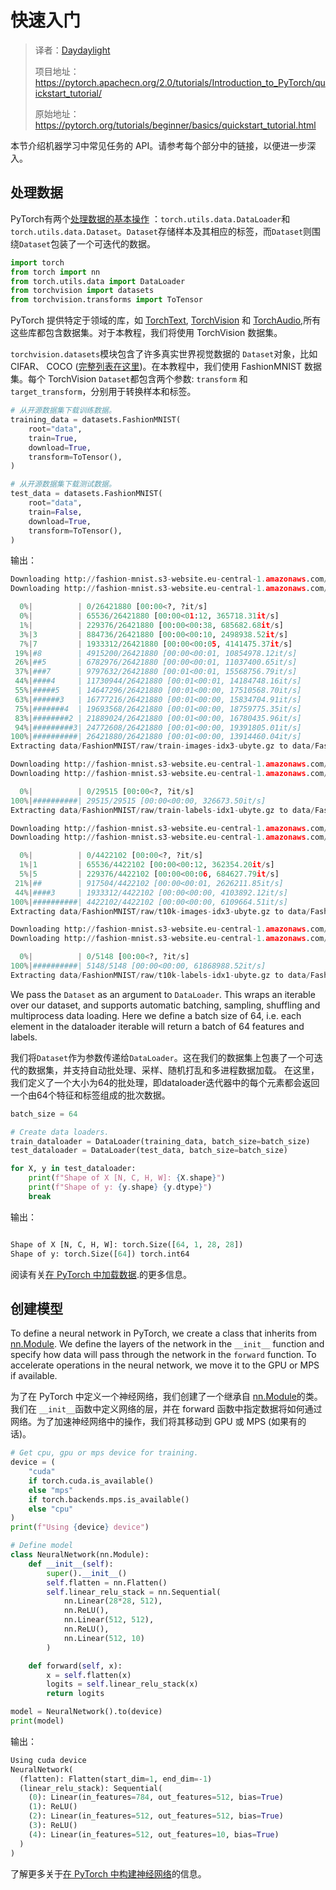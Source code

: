 # 快速入门
> 译者：[Daydaylight](https://github.com/Daydaylight)
>
> 项目地址：<https://pytorch.apachecn.org/2.0/tutorials/Introduction_to_PyTorch/quickstart_tutorial/>
>
> 原始地址：<https://pytorch.org/tutorials/beginner/basics/quickstart_tutorial.html>


本节介绍机器学习中常见任务的 API。请参考每个部分中的链接，以便进一步深入。



## 处理数据
PyTorch有两个[处理数据的基本操作](https://pytorch.org/docs/stable/data.html) ：``torch.utils.data.DataLoader``和``torch.utils.data.Dataset``。``Dataset``存储样本及其相应的标签，而``Dataset``则围绕``Dataset``包装了一个可迭代的数据。

```py
import torch
from torch import nn
from torch.utils.data import DataLoader
from torchvision import datasets
from torchvision.transforms import ToTensor
```

PyTorch 提供特定于领域的库，如 [TorchText](https://pytorch.org/text/stable/index.html),
[TorchVision](https://pytorch.org/vision/stable/index.html) 和 [TorchAudio](https://pytorch.org/audio/stable/index.html),所有这些库都包含数据集。对于本教程，我们将使用 TorchVision 数据集。

``torchvision.datasets``模块包含了许多真实世界视觉数据的 ``Dataset``对象，比如 CIFAR、 COCO ([完整列表在这里](https://pytorch.org/vision/stable/datasets.html))。在本教程中，我们使用 FashionMNIST 数据集。每个 TorchVision ``Dataset``都包含两个参数: ``transform`` 和 ``target_transform``，分别用于转换样本和标签。


```py
# 从开源数据集下载训练数据。
training_data = datasets.FashionMNIST(
    root="data",
    train=True,
    download=True,
    transform=ToTensor(),
)

# 从开源数据集下载测试数据。
test_data = datasets.FashionMNIST(
    root="data",
    train=False,
    download=True,
    transform=ToTensor(),
)
```
输出：
```py
Downloading http://fashion-mnist.s3-website.eu-central-1.amazonaws.com/train-images-idx3-ubyte.gz
Downloading http://fashion-mnist.s3-website.eu-central-1.amazonaws.com/train-images-idx3-ubyte.gz to data/FashionMNIST/raw/train-images-idx3-ubyte.gz

  0%|          | 0/26421880 [00:00<?, ?it/s]
  0%|          | 65536/26421880 [00:00<01:12, 365718.31it/s]
  1%|          | 229376/26421880 [00:00<00:38, 685682.68it/s]
  3%|3         | 884736/26421880 [00:00<00:10, 2498938.52it/s]
  7%|7         | 1933312/26421880 [00:00<00:05, 4141475.37it/s]
 19%|#8        | 4915200/26421880 [00:00<00:01, 10854978.12it/s]
 26%|##5       | 6782976/26421880 [00:00<00:01, 11037400.65it/s]
 37%|###7      | 9797632/26421880 [00:01<00:01, 15568756.79it/s]
 44%|####4     | 11730944/26421880 [00:01<00:01, 14184748.16it/s]
 55%|#####5    | 14647296/26421880 [00:01<00:00, 17510568.70it/s]
 63%|######3   | 16777216/26421880 [00:01<00:00, 15834704.91it/s]
 75%|#######4  | 19693568/26421880 [00:01<00:00, 18759775.35it/s]
 83%|########2 | 21889024/26421880 [00:01<00:00, 16780435.96it/s]
 94%|#########3| 24772608/26421880 [00:01<00:00, 19391805.01it/s]
100%|##########| 26421880/26421880 [00:01<00:00, 13914460.04it/s]
Extracting data/FashionMNIST/raw/train-images-idx3-ubyte.gz to data/FashionMNIST/raw

Downloading http://fashion-mnist.s3-website.eu-central-1.amazonaws.com/train-labels-idx1-ubyte.gz
Downloading http://fashion-mnist.s3-website.eu-central-1.amazonaws.com/train-labels-idx1-ubyte.gz to data/FashionMNIST/raw/train-labels-idx1-ubyte.gz

  0%|          | 0/29515 [00:00<?, ?it/s]
100%|##########| 29515/29515 [00:00<00:00, 326673.50it/s]
Extracting data/FashionMNIST/raw/train-labels-idx1-ubyte.gz to data/FashionMNIST/raw

Downloading http://fashion-mnist.s3-website.eu-central-1.amazonaws.com/t10k-images-idx3-ubyte.gz
Downloading http://fashion-mnist.s3-website.eu-central-1.amazonaws.com/t10k-images-idx3-ubyte.gz to data/FashionMNIST/raw/t10k-images-idx3-ubyte.gz

  0%|          | 0/4422102 [00:00<?, ?it/s]
  1%|1         | 65536/4422102 [00:00<00:12, 362354.20it/s]
  5%|5         | 229376/4422102 [00:00<00:06, 684627.79it/s]
 21%|##        | 917504/4422102 [00:00<00:01, 2626211.85it/s]
 44%|####3     | 1933312/4422102 [00:00<00:00, 4103892.12it/s]
100%|##########| 4422102/4422102 [00:00<00:00, 6109664.51it/s]
Extracting data/FashionMNIST/raw/t10k-images-idx3-ubyte.gz to data/FashionMNIST/raw

Downloading http://fashion-mnist.s3-website.eu-central-1.amazonaws.com/t10k-labels-idx1-ubyte.gz
Downloading http://fashion-mnist.s3-website.eu-central-1.amazonaws.com/t10k-labels-idx1-ubyte.gz to data/FashionMNIST/raw/t10k-labels-idx1-ubyte.gz

  0%|          | 0/5148 [00:00<?, ?it/s]
100%|##########| 5148/5148 [00:00<00:00, 61868988.52it/s]
Extracting data/FashionMNIST/raw/t10k-labels-idx1-ubyte.gz to data/FashionMNIST/raw
```



We pass the ``Dataset`` as an argument to ``DataLoader``. This wraps an iterable over our dataset, and supports
automatic batching, sampling, shuffling and multiprocess data loading. Here we define a batch size of 64, i.e. each element
in the dataloader iterable will return a batch of 64 features and labels.


我们将``Dataset``作为参数传递给``DataLoader``。这在我们的数据集上包裹了一个可迭代的数据集，并支持自动批处理、采样、随机打乱和多进程数据加载。
在这里，我们定义了一个大小为64的批处理，即dataloader迭代器中的每个元素都会返回一个由64个特征和标签组成的批次数据。



```py
batch_size = 64

# Create data loaders.
train_dataloader = DataLoader(training_data, batch_size=batch_size)
test_dataloader = DataLoader(test_data, batch_size=batch_size)

for X, y in test_dataloader:
    print(f"Shape of X [N, C, H, W]: {X.shape}")
    print(f"Shape of y: {y.shape} {y.dtype}")
    break
```
输出：
```py

Shape of X [N, C, H, W]: torch.Size([64, 1, 28, 28])
Shape of y: torch.Size([64]) torch.int64
```

阅读有关[在 PyTorch 中加载数据](data_tutorial.html).的更多信息。


## 创建模型
To define a neural network in PyTorch, we create a class that inherits
from [nn.Module](https://pytorch.org/docs/stable/generated/torch.nn.Module.html). We define the layers of the network
in the ``__init__`` function and specify how data will pass through the network in the ``forward`` function. To accelerate
operations in the neural network, we move it to the GPU or MPS if available.



为了在 PyTorch 中定义一个神经网络，我们创建了一个继承自  [nn.Module](https://pytorch.org/docs/stable/generated/torch.nn.Module.html)的类。我们在 ``__init__``函数中定义网络的层，并在 forward 函数中指定数据将如何通过网络。为了加速神经网络中的操作，我们将其移动到 GPU 或 MPS (如果有的话)。
```py
# Get cpu, gpu or mps device for training.
device = (
    "cuda"
    if torch.cuda.is_available()
    else "mps"
    if torch.backends.mps.is_available()
    else "cpu"
)
print(f"Using {device} device")

# Define model
class NeuralNetwork(nn.Module):
    def __init__(self):
        super().__init__()
        self.flatten = nn.Flatten()
        self.linear_relu_stack = nn.Sequential(
            nn.Linear(28*28, 512),
            nn.ReLU(),
            nn.Linear(512, 512),
            nn.ReLU(),
            nn.Linear(512, 10)
        )

    def forward(self, x):
        x = self.flatten(x)
        logits = self.linear_relu_stack(x)
        return logits

model = NeuralNetwork().to(device)
print(model)
```


输出：
```py
Using cuda device
NeuralNetwork(
  (flatten): Flatten(start_dim=1, end_dim=-1)
  (linear_relu_stack): Sequential(
    (0): Linear(in_features=784, out_features=512, bias=True)
    (1): ReLU()
    (2): Linear(in_features=512, out_features=512, bias=True)
    (3): ReLU()
    (4): Linear(in_features=512, out_features=10, bias=True)
  )
)

```
了解更多关于[在 PyTorch 中构建神经网络](buildmodel_tutorial.html)的信息。
